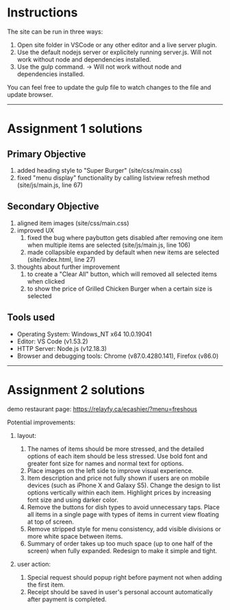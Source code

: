 # Instructions
The site can be run in three ways:
1. Open site folder in VSCode or any other editor and a live server plugin.
2. Use the default nodejs server or explicitely running server.js. Will not work without node and dependencies installed.
3. Use the gulp command. -> Will not work without node and dependencies installed.

You can feel free to update the gulp file to watch changes to the file and update browser.

---
# Assignment 1 solutions
## Primary Objective
1. added heading style to "Super Burger" (site/css/main.css)
2. fixed "menu display" functionality by calling listview refresh method (site/js/main.js, line 67)

## Secondary Objective
1. aligned item images (site/css/main.css)
2. improved UX
    1. fixed the bug where paybutton gets disabled after removing one item when  multiple items are selected (site/js/main.js, line 106)
    2. made collapsible expanded by default when new items are selected (site/index.html, line 27)
3. thoughts about further improvement
    1. to create a "Clear All" button, which will removed all selected items when clicked
    2. to show the price of Grilled Chicken Burger when a certain size is selected

## Tools used
- Operating System: Windows_NT x64 10.0.19041
- Editor: VS Code (v1.53.2)
- HTTP Server: Node.js (v12.18.3)
- Browser and debugging tools: Chrome (v87.0.4280.141), Firefox (v86.0)

---
# Assignment 2 solutions
demo restaurant page: https://relayfy.ca/ecashier/?menu=freshous

Potential improvements:
1. layout:
    1. The names of items should be more stressed, and the detailed options of each item should be less stressed. Use bold font and greater font size for names and normal text for options.
    2. Place images on the left side to improve visual experience.
    3. Item description and price not fully shown if users are on mobile devices (such as iPhone X and Galaxy S5). Change the design to list options vertically within each item. Highlight prices by increasing font size and using darker color.
    4. Remove the buttons for dish types to avoid unnecessary taps. Place all items in a single page with types of items in current view floating at top of screen.
    5. Remove stripped style for menu consistency, add visible divisions or more white space between items.
    6. Summary of order takes up too much space (up to one half of the screen) when fully expanded. Redesign to make it simple and tight.

2. user action:
    1. Special request should popup right before payment not when adding the first item.
    2. Receipt should be saved in user's personal account automatically after payment is completed.
    